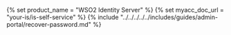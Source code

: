 {% set product_name = "WSO2 Identity Server" %}
{% set myacc_doc_url = "your-is/is-self-service" %}
{% include "../../../../../includes/guides/admin-portal/recover-password.md" %}